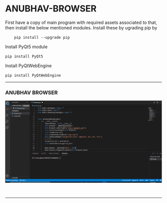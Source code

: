 # ANUBHAV-BROWSER


First have a copy of main program with required assets associated to that, then install the below mentioned modules. Install these by ugrading pip by 
		
		pip install --upgrade pip
    
Install PyQt5 module

    pip install PyQt5
    
Install PyQtWebEngine

    pip install PyQtWebEngine

<hr>

### ANUBHAV BROWSER<br>
<p align="center">
	
![ANUBHAV BROWSER DEMO](https://github.com/anubhavv1998/ANUBHAV-BROWSER/blob/main/AnubhavBrowser.gif)

</p>
<br>
<hr>
